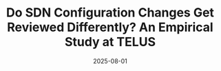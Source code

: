 ---
title: "Do SDN Configuration Changes Get Reviewed Differently? An Empirical Study at TELUS"
authors: Samah Kansab, Henri Aïdasso, Francis Bordeleau, Ali Tizghadam
venue: "Research Square (preprint)"
date: 2025-08-01
links:
    - name: "preprint"
      url: https://www.researchsquare.com/article/rs-7263416/v1
---